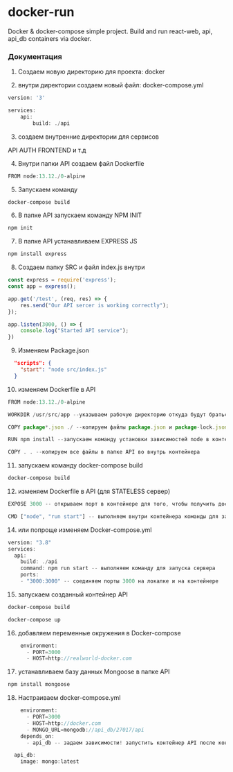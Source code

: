 # docker-run
Docker &amp; docker-compose simple project. Build and run react-web, api, api_db containers via docker. 


### Документация
1) Создаем новую директорию для проекта: docker

2) внутри директории создаем новый файл: docker-compose.yml

```js
version: '3'

services:
	api:
		build: ./api
```

3) создаем внутренние директории для сервисов

API
AUTH
FRONTEND и т.д

4) Внутри папки API создаем файл Dockerfile
```js
FROM node:13.12./0-alpine
```

5) Запускаем команду
```sh
docker-compose build
```

6) В папке API запускаем команду NPM INIT
```sh
npm init
```

7) В папке API устанавливаем EXPRESS JS
```sh
npm install express
```

8) Создаем папку SRC и файл index.js внутри
```js
const express = require('express');
const app = express();

app.get('/test', (req, res) => {
	res.send("Our API sercer is working correctly");
});

app.listen(3000, () => {
	console.log("Started API service");
})
```

9) Изменяем Package.json
```JSON
  "scripts": {
    "start": "node src/index.js"
  }
```

10) изменяем Dockerfile в API
```js
FROM node:13.12./0-alpine

WORKDIR /usr/src/app --указываем рабочую директорию откуда будут браться файлы для создания контейнера

COPY package*.json ./ --копируем файлы package.json и package-lock.json в контейнер

RUN npm install --запускаем команду установки зависимостей node в контейнере

COPY . . --копируем все файлы в папке API во внутрь контейнера
```

11) запускаем команду docker-compose build

```sh
docker-compose build
```

12) изменяем Dockerfile в API (для STATELESS сервер)
```js
EXPOSE 3000 -- открываем порт в контейнере для того, чтобы получить доступ снаружи

CMD ["node", "run start"] -- выполняем внутри контейнера команды для запуска сервера
```


14) или попроще изменяем Docker-compose.yml

```js
version: "3.8"
services:
  api:
    build: ./api
    command: npm run start -- выполняем команду для запуска сервера
    ports:
	- "3000:3000" -- соединяем порты 3000 на локалке и на контейнере  
````

15) запускаем созданный контейнер API

```sh
docker-compose build

docker-compose up
```

16) добавляем переменные окружения в Docker-compose
```js
    environment:
      - PORT=3000
      - HOST=http://realworld-docker.com
```

17) устанавливаем базу данных Mongoose в папке API
```sh
npm install mongoose
```

18) Настраиваем docker-compose.yml

```js
    environment:
      - PORT=3000
      - HOST=http://docker.com
      - MONGO_URL=mongodb://api_db/27017/api
    depends_on:
      - api_db -- задаем зависимости! запустить контейнер API после контейнера API_DB

  api_db:
    image: mongo:latest
```
